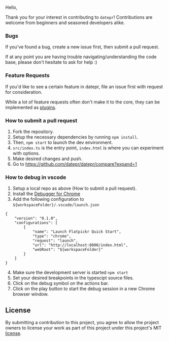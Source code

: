 Hello,

Thank you for your interest in contributing to `datepr`!
Contributions are welcome from beginners and seasoned developers alike.

### Bugs

If you've found a bug, create a new issue first, then submit a pull request. 

If at any point you are having trouble navigating/understanding the code base, please don't hesitate to ask for help :)

### Feature Requests

If you'd like to see a certain feature in datepr, file an issue first with request for consideration.

While a lot of feature requests often don't make it to the core, they can be implemented as [plugins](https://github.com/chmln/datepr/tree/master/src/plugins).

### How to submit a pull request

1. Fork the repository.
2. Setup the necessary dependencies by running `npm install`. 
3. Then, `npm start` to launch the dev environment. 
4. `src/index.ts` is the entry point, `index.html` is where you can experiment with options. 
5. Make desired changes and push.
6. Go to https://github.com/datepr/datepr/compare?expand=1

### How to debug in vscode

1. Setup a local repo as above (How to submit a pull request).
2. Install the [Debugger for Chrome](https://marketplace.visualstudio.com/items?itemName=msjsdiag.debugger-for-chrome)
3. Add the following configuration to `${workspaceFolder}/.vscode/launch.json`
```
{
    "version": "0.1.0",
    "configurations": [
        {
            "name": "Launch Flatpickr Quick Start",
            "type": "chrome",
            "request": "launch",
            "url": "http://localhost:8000/index.html",
            "webRoot": "${workspaceFolder}"
        }
    ]
}
```
4. Make sure the development server is started `npm start`
5. Set your desired breakpoints in the typescipt source files.
6. Click on the debug symbol on the actions bar.
7. Click on the play button to start the debug session in a new Chrome browser window.

## License

By submitting a contribution to this project, you agree to allow the project
owners to license your work as part of this project under this project's MIT
[license](LICENSE.md).
